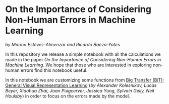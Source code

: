 # On the Importance of Considering Non-Human Errors in Machine Learning
_by Marina Estévez-Almenzar and Ricardo Baeza-Yates_

In this repository we release a simple notebook with all the calculations we made in the paper _On the Importance of Considering Non-Human Errors in Machine Learning_.
We hope that those who are interested in exploring non-human errors find this notebook useful.

In this notebook we are customizing some functions from [Big Transfer (BiT): General Visual Representation Learning](https://github.com/google-research/big_transfer) (_by Alexander Kolesnikov, Lucas Beyer, Xiaohua Zhai, Joan Puigcerver, Jessica Yung, Sylvain Gelly, Neil Houlsby_) in order to focus on the errors made by the model.
